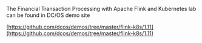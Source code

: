 The Financial Transaction Processing with Apache Flink and Kubernetes lab can be found in DC/OS demo site

[https://github.com/dcos/demos/tree/master/flink-k8s/1.11](https://github.com/dcos/demos/tree/master/flink-k8s/1.11)
